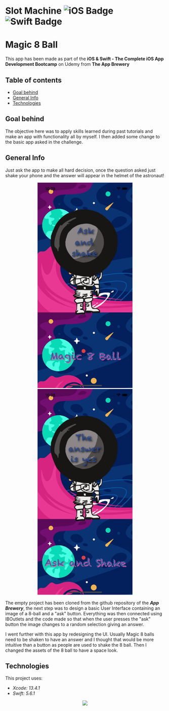 <!--
  Title: Magic-8-ball
  Description: iOS App of magic 8 ball, made using SWIFTUI
  Author: Adrien CHABAUD
 -->
 
# Slot Machine ![iOS Badge](https://img.shields.io/badge/iOS-000000?style=for-the-badge&logo=ios&logoColor=white) ![Swift Badge](https://img.shields.io/badge/Swift%20Version-5-orange) 

# Magic 8 Ball

This app has been made as part of the **iOS & Swift - The Complete iOS App Development Bootcamp** on Udemy from **The App Brewery**

## Table of contents
* [Goal behind](#goal-behind)
* [General Info](#general-info)
* [Technologies](#technologies)

## Goal behind

The objective here was to apply skills learned during past tutorials and make an app with functionality all by myself. I then added some change to the basic app asked in the challenge. 

## General Info

Just ask the app to make all hard decision, once the question asked just shake your phone and the answer will appear in the helmet of the astronaut!

<p align="center">
  <img src="/images/screenshot_1.png" width=300 hspace=20><img src="/images/screenshot_2 .png" width=300 hspace=20>
</p>

The empty project has been cloned from the github repository of the ***App Brewery***, the next step was to design a basic User Interface containing an image of a 8-ball and a "ask" button. Everything was then connected using IBOutlets and the code made so that when the user presses the "ask" button the image changes to a random selection giving an answer.

I went further with this app by redesigning the UI. Usually Magic 8 balls need to be shaken to have an answer and I thought that would be more intuitive than a button as people are used to shake the 8 ball. Then I changed the assets of the 8 ball to have a space look.

## Technologies

This project uses:
* *Xcode: 13.4.1*
* *Swift: 5.6.1*



<p align="center">
  <img src="Documentation/readme-end-banner.png">
</p>
